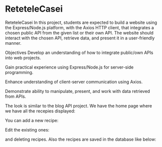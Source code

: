 # ReteteleCasei
ReteteleCasei
In this project, students are expected to build a website using the Express/Node.js platform, with the Axios HTTP client, that integrates a chosen public API from the given list or their own API. The website should interact with the chosen API, retrieve data, and present it in a user-friendly manner.

Objectives
Develop an understanding of how to integrate public/own APIs into web projects.

Gain practical experience using Express/Node.js for server-side programming.

Enhance understanding of client-server communication using Axios.

Demonstrate ability to manipulate, present, and work with data retrieved from APIs.

The look is similar to the blog API project. We have the home page where we have all the recepies displayed:

You can add a new recipe:

Edit the existing ones:

and deleting recipes. Also the recipes are saved in the database like below:

